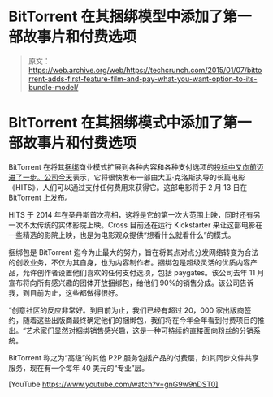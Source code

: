 # BitTorrent 在其捆绑模型中添加了第一部故事片和付费选项 

> 原文：<https://web.archive.org/web/https://techcrunch.com/2015/01/07/bittorrent-adds-first-feature-film-and-pay-what-you-want-option-to-its-bundle-model/>

# BitTorrent 在其捆绑模式中添加了第一部故事片和付费选项

BitTorrent 在将其[捆绑](https://web.archive.org/web/20221210033907/https://bundles.bittorrent.com/)商业模式扩展到各种内容和各种支付选项的[投标中又向前迈进了一步。](https://web.archive.org/web/20221210033907/http://www.bittorrent.com/)[公司今天](https://web.archive.org/web/20221210033907/http://blog.bittorrent.com/2015/01/07/david-cross-directorial-debut-hits-to-premiere-as-pay-what-you-want-bittorrent-bundle/)表示，它将很快发布一部由大卫·克洛斯执导的长篇电影《HITS》，人们可以通过支付任何费用来获得它。这部电影将于 2 月 13 日在 BitTorrent 上发布。

HITS 于 2014 年在圣丹斯首次亮相，这将是它的第一次大范围上映，同时还有另一次不太传统的实体影院上映。Cross 目前还在运行 Kickstarter 来让这部电影在一些精选的影院上映，也是为电影观众提供“想看什么就看什么”的模式。

捆绑包是 BitTorrent 迄今为止最大的努力，旨在将其点对点分发网络转变为合法的创收业务，不仅为其自身，也为内容制作者。捆绑包是超级灵活的优质内容产品，允许创作者设置他们喜欢的任何支付选项，包括 paygates。该公司去年 11 月宣布将向所有感兴趣的团体开放捆绑包，给他们 90%的销售分成。该公司告诉我，到目前为止，这些都做得很好。

“创意社区的反应非常好。到目前为止，我们已经有超过 20，000 家出版商签约，随着这些出版商最终确定他们的捆绑包，我们将在今年全年看到付费项目的推出。“艺术家们显然对捆绑销售感兴趣，这是一种可持续的直接面向粉丝的分销系统。

BitTorrent 称之为“高级”的其他 P2P 服务包括产品的付费层，如其同步文件共享服务，现在有一个每年 40 美元的“专业”层。

[YouTube https://www.youtube.com/watch?v=gnG9w9nDST0]